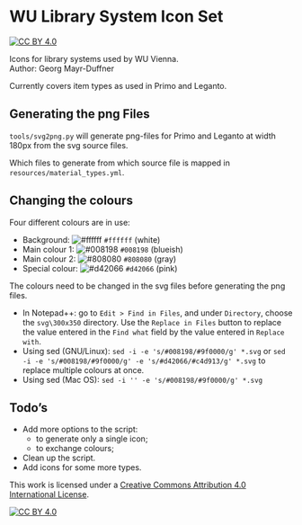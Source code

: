 # WU Library System Icon Set

[![CC BY 4.0][cc-by-shield]][cc-by]

Icons for library systems used by WU Vienna.  
Author: Georg Mayr-Duffner

Currently covers item types as used in Primo and Leganto.

## Generating the png Files

`tools/svg2png.py` will generate png-files for Primo and Leganto at width 180px from the svg source files.

Which files to generate from which source file is mapped in `resources/material_types.yml`.

## Changing the colours

Four different colours are in use:

- Background: ![#ffffff](https://via.placeholder.com/15/ffffff/000000?text=+) `#ffffff` (white)
- Main colour 1: ![#008198](https://via.placeholder.com/15/008198/000000?text=+) `#008198` (blueish)
- Main colour 2: ![#808080](https://via.placeholder.com/15/808080/000000?text=+) `#808080` (gray)
- Special colour: ![#d42066](https://via.placeholder.com/15/d42066/000000?text=+) `#d42066` (pink)

The colours need to be changed in the svg files before generating the png files.

- In Notepad++: go to `Edit > Find in Files`, and under `Directory`, choose the `svg\300x350` directory. Use the `Replace in Files` button to replace the value entered in the `Find what` field by the value entered in `Replace with`. 
- Using sed (GNU/Linux): `sed -i -e 's/#008198/#9f0000/g' *.svg` or `sed -i -e 's/#008198/#9f0000/g' -e 's/#d42066/#c4d913/g' *.svg` to replace multiple colours at once.
- Using sed (Mac OS): `sed -i '' -e 's/#008198/#9f0000/g' *.svg`

## Todo’s

- Add more options to the script:
  - to generate only a single icon;
  - to exchange colours;
- Clean up the script.
- Add icons for some more types.



This work is licensed under a
[Creative Commons Attribution 4.0 International License][cc-by].

[![CC BY 4.0][cc-by-image]][cc-by]

[cc-by]: http://creativecommons.org/licenses/by/4.0/
[cc-by-image]: https://i.creativecommons.org/l/by/4.0/88x31.png
[cc-by-shield]: https://img.shields.io/badge/License-CC%20BY%204.0-lightgrey.svg
